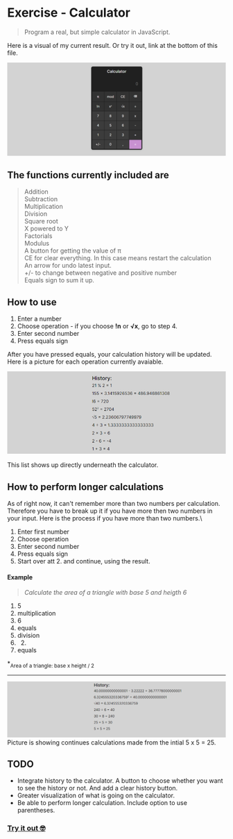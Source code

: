 # Exercise - Calculator

> Program a real, but simple calculator in JavaScript.

Here is a visual of my current result. Or try it out, link at the bottom of this file.

![Calculator](/img/calculator.png)

 ## The functions currently included are
>Addition\
>Subtraction\
>Multiplication\
>Division\
>Square root\
>X powered to Y\
>Factorials\
>Modulus\
>A button for getting the value of π\
>CE for clear everything. In this case means restart the calculation\
>An arrow for undo latest input.\
>+/- to change between negative and positive number\
>Equals sign to sum it up.
> 

## How to use
1. Enter a number
2. Choose operation - if you choose **!n** or **√x**, go to step 4.
3. Enter second number
4. Press equals sign  

After you have pressed equals, your calculation history will be updated. Here is a picture for each operation currently avaiable. 

![History](/img/history-demo.png)

This list shows up directly underneath the calculator.

## How to perform longer calculations
As of right now, it can't remember more than two numbers per calculation. Therefore you have to break up it if you have more then two numbers in your input. 
Here is the process if you have more than two numbers.\
1. Enter first number
2. Choose operation
3. Enter second number
4. Press equals sign
5. Start over att 2. and continue, using the result.


#### Example
> *Calculate the area of a triangle with base 5 and heigth 6*
1. 5
2. multiplication
3. 6
4. equals
5. division
6. 2.
7. equals

*<sub>Area of a triangle: base x height / 2</sub>

___

![Picture](/img/last_result.png)
Picture is showing continues calculations made from the intial 5 x 5 = 25.

## TODO
- Integrate history to the calculator. A button to choose whether you want to see the history or not. And add a clear history button.
- Greater visualization of what is going on the calculator.
- Be able to perform longer calculation. Include option to use parentheses.

### [Try it out 🤓](https://sockulags.github.io/Lexicon_JS_Calculator/)